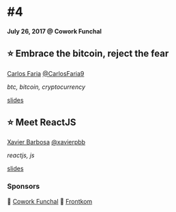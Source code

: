# #4
#### July 26, 2017 @ Cowork Funchal

## ⭐ Embrace the bitcoin, reject the fear

[Carlos Faria](https://github.com/carlosfaria94) [@CarlosFaria9](https://twitter.com/CarlosFaria9)

_btc, bitcoin, cryptocurrency_

[slides](https://docs.google.com/presentation/d/1gmQggzjgK8SREQ0N2HiLyxb-M3fzV1djkQo2MR8nWRw/edit#slide=id.g2403fa32e8_0_1242)

## ⭐ Meet ReactJS
[Xavier Barbosa](https://github.com/xavierbarbosa) [@xavierpbb](https://twitter.com/xavierpbb)

_reactjs, js_

[slides](https://github.com/xavierbarbosa/reactjs-presentation)

### Sponsors
🏢 [Cowork Funchal](http://www.coworkfunchal.pt/)
🥪 [Frontkom](http://frontkom.com/)